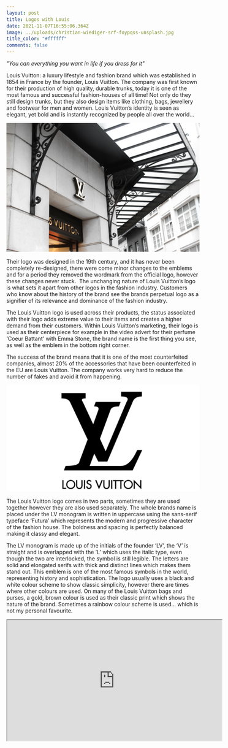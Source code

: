 ```yaml
---
layout: post
title: Logos with Louis
date: 2021-11-07T16:55:06.364Z
image: ../uploads/christian-wiediger-srf-foypqss-unsplash.jpg
title_color: "#ffffff"
comments: false
---
```

*"You can everything you want in life if you dress for it"*


Louis Vuitton: a luxury lifestyle and fashion brand which was established in 1854 in France by the founder, Louis Vuitton. The company was first known for their production of high quality, durable trunks, today it is one of the most famous and successful fashion-houses of all time! Not only do they still design trunks, but they also design items like clothing, bags, jewellery and footwear for men and women. Louis Vuitton’s identity is seen as elegant, yet bold and is instantly recognized by people all over the world…

![](../uploads/llibert-losada-wg61pzkoz7k-unsplash.jpg)

Their logo was designed in the 19th century, and it has never been completely re-designed, there were come minor changes to the emblems and for a period they removed the wordmark from the official logo, however these changes never stuck.  The unchanging nature of Louis Vuitton’s logo is what sets it apart from other logos in the fashion industry. Customers who know about the history of the brand see the brands perpetual logo as a signifier of its relevance and dominance of the fashion industry.

The Louis Vuitton logo is used across their products, the status associated with their logo adds extreme value to their items and creates a higher demand from their customers. Within Louis Vuitton’s marketing, their logo is used as their centerpiece for example in the video advert for their perfume ‘Coeur Battant’ with Emma Stone, the brand name is the first thing you see, as well as the emblem in the bottom right corner.

The success of the brand means that it is one of the most counterfeited companies, almost 20% of the accessories that have been counterfeited in the EU are Louis Vuitton. The company works very hard to reduce the number of fakes and avoid it from happening.

![](../uploads/screenshot-2021-11-25-at-13.28.47.png)

The Louis Vuitton logo comes in two parts, sometimes they are used together however they are also used separately. The whole brands name is placed under the LV monogram is written in uppercase using the sans-serif typeface ‘Futura’ which represents the modern and progressive character of the fashion house. The boldness and spacing is perfectly balanced making it classy and elegant.

The LV monogram is made up of the initials of the founder ‘LV’, the ‘V’ is straight and is overlapped with the ‘L’ which uses the italic type, even though the two are interlocked, the symbol is still legible. The letters are solid and elongated serifs with thick and distinct lines which makes them stand out. This emblem is one of the most famous symbols in the world, representing history and sophistication. The logo usually uses a black and white colour scheme to show classic simplicity, however there are times where other colours are used. On many of the Louis Vuitton bags and purses, a gold, brown colour is used as their classic print which shows the nature of the brand. Sometimes a rainbow colour scheme is used… which is not my personal favourite.

<div class="video-box"><iframe width="560" height="315" src="https://www.youtube.com/embed/https://youtu.be/fFv5smPPuZo?rel=0" allow="accelerometer; autoplay; encrypted-media; gyroscope; picture-in-picture" allowfullscreen></iframe></div>